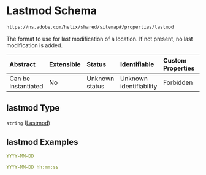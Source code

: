 # Lastmod Schema

```txt
https://ns.adobe.com/helix/shared/sitemap#/properties/lastmod
```

The format to use for last modification of a location. If not present, no last modification is added.

| Abstract            | Extensible | Status         | Identifiable            | Custom Properties | Additional Properties | Access Restrictions | Defined In                                                          |
| :------------------ | :--------- | :------------- | :---------------------- | :---------------- | :-------------------- | :------------------ | :------------------------------------------------------------------ |
| Can be instantiated | No         | Unknown status | Unknown identifiability | Forbidden         | Allowed               | none                | [sitemap.schema.json\*](sitemap.schema.json "open original schema") |

## lastmod Type

`string` ([Lastmod](sitemap-properties-lastmod.md))

## lastmod Examples

```yaml
YYYY-MM-DD

```

```yaml
YYYY-MM-DD hh:mm:ss

```
